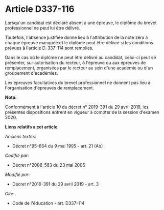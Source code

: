 # Article D337-116

Lorsqu'un candidat est déclaré absent à une épreuve, le diplôme du brevet professionnel ne peut lui être délivré. 

Toutefois, l'absence justifiée donne lieu à l'attribution de la note zéro à chaque épreuve manquée et le diplôme peut être
délivré si les conditions prévues à l'article D. 337-114 sont remplies. 

Dans le cas où le diplôme ne peut être délivré au candidat, celui-ci peut se présenter, sur autorisation du recteur, à
l'épreuve ou aux épreuves de remplacement, organisées par le recteur au sein d'une académie ou d'un groupement d'académies. 

Les épreuves facultatives du brevet professionnel ne donnent pas lieu à l'organisation d'épreuves de remplacement.

**Nota:**

Conformément à l'article 10 du décret n° 2019-391 du 29 avril 2019, les présentes dispositions entrent en vigueur à compter
de la session d'examen 2020.

**Liens relatifs à cet article**

_Anciens textes_:

  - Décret n°95-664 du 9 mai 1995 - art. 21 (Ab)

_Codifié par_:

  - Décret n°2006-583 du 23 mai 2006

_Modifié par_:

  - Décret n°2019-391 du 29 avril 2019 - art. 3

_Cite_:

  - Code de l'éducation - art. D337-114
